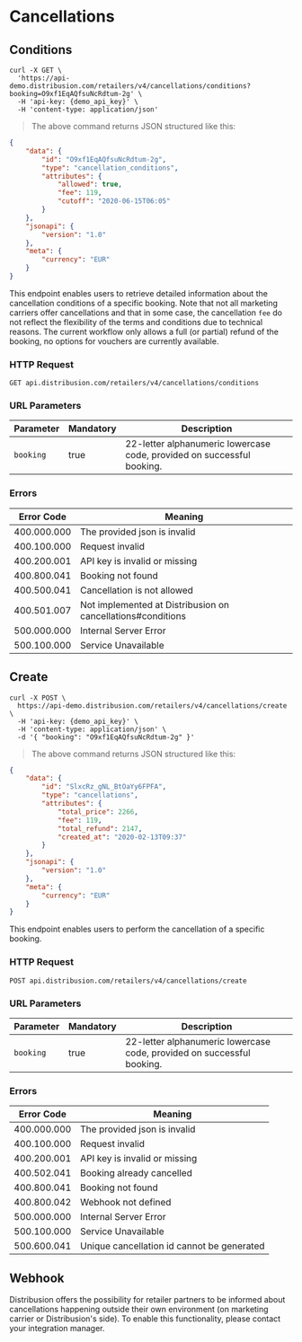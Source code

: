 # Cancellations

## Conditions

```shell
curl -X GET \
  'https://api-demo.distribusion.com/retailers/v4/cancellations/conditions?booking=O9xf1EqAQfsuNcRdtum-2g' \
  -H 'api-key: {demo_api_key}' \
  -H 'content-type: application/json'
```

> The above command returns JSON structured like this:

```json
{
    "data": {
        "id": "O9xf1EqAQfsuNcRdtum-2g",
        "type": "cancellation_conditions",
        "attributes": {
            "allowed": true,
            "fee": 119,
            "cutoff": "2020-06-15T06:05"
        }
    },
    "jsonapi": {
        "version": "1.0"
    },
    "meta": {
        "currency": "EUR"
    }
}
```

This endpoint enables users to retrieve detailed information about the cancellation conditions of a specific booking. Note that not all marketing carriers offer cancellations and that in some case, the cancellation `fee` do not reflect the flexibility of the terms and conditions due to technical reasons. The current workflow only allows a full (or partial) refund of the booking, no options for vouchers are currently available.

### HTTP Request

`GET api.distribusion.com/retailers/v4/cancellations/conditions`

### URL Parameters

Parameter           | Mandatory | Description
------------------- | --------- | -----------
`booking`           | true      | 22-letter alphanumeric lowercase code, provided on successful booking.

### Errors

Error Code  | Meaning
----------- | -------
400.000.000 | The provided json is invalid
400.100.000 | Request invalid
400.200.001 | API key is invalid or missing
400.800.041 | Booking not found
400.500.041 | Cancellation is not allowed
400.501.007 | Not implemented at Distribusion on cancellations#conditions
500.000.000 | Internal Server Error
500.100.000 | Service Unavailable


## Create
```shell
curl -X POST \
  https://api-demo.distribusion.com/retailers/v4/cancellations/create \
  -H 'api-key: {demo_api_key}' \
  -H 'content-type: application/json' \
  -d '{ "booking": "O9xf1EqAQfsuNcRdtum-2g" }'
```

> The above command returns JSON structured like this:

```json
{
    "data": {
        "id": "SlxcRz_gNL_BtOaYy6FPFA",
        "type": "cancellations",
        "attributes": {
            "total_price": 2266,
            "fee": 119,
            "total_refund": 2147,
            "created_at": "2020-02-13T09:37"
        }
    },
    "jsonapi": {
        "version": "1.0"
    },
    "meta": {
        "currency": "EUR"
    }
}
```

This endpoint enables users to perform the cancellation of a specific booking.


### HTTP Request

`POST api.distribusion.com/retailers/v4/cancellations/create`

### URL Parameters

Parameter           | Mandatory | Description
------------------- | --------- | -----------
`booking`           | true      | 22-letter alphanumeric lowercase code, provided on successful booking.

### Errors

Error Code  | Meaning
----------- | -------
400.000.000 | The provided json is invalid
400.100.000 | Request invalid
400.200.001 | API key is invalid or missing
400.502.041 | Booking already cancelled
400.800.041 | Booking not found
400.800.042 | Webhook not defined
500.000.000 | Internal Server Error
500.100.000 | Service Unavailable
500.600.041 | Unique cancellation id cannot be generated

## Webhook

Distribusion offers the possibility for retailer partners to be informed about cancellations happening outside their own environment (on marketing carrier or Distribusion's side). To enable this functionality, please contact your integration manager. 
